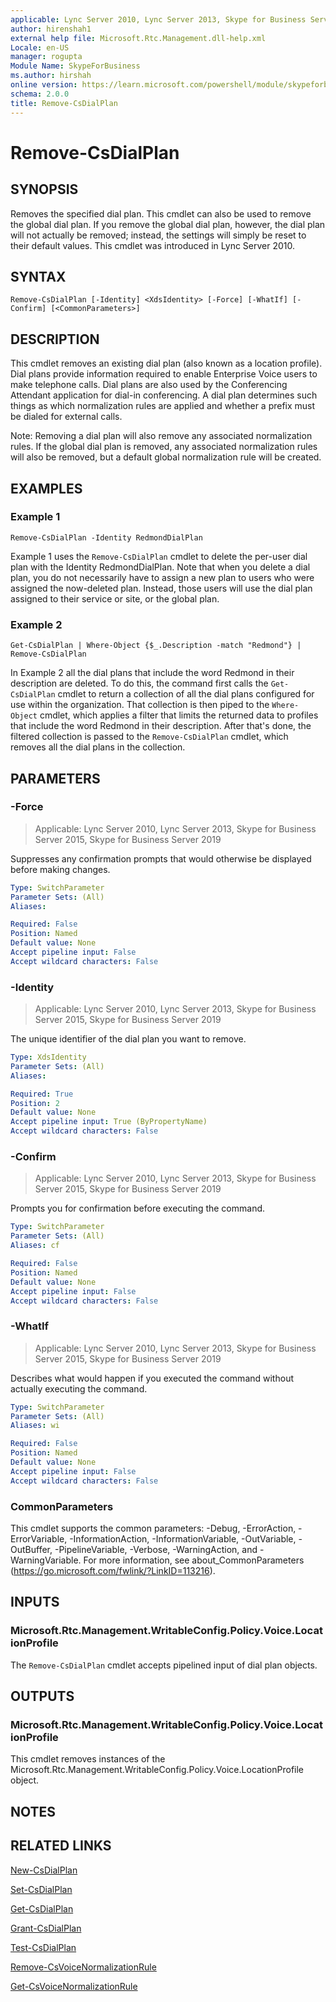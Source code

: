 ```yaml
---
applicable: Lync Server 2010, Lync Server 2013, Skype for Business Server 2015, Skype for Business Server 2019
author: hirenshah1
external help file: Microsoft.Rtc.Management.dll-help.xml
Locale: en-US
manager: rogupta
Module Name: SkypeForBusiness
ms.author: hirshah
online version: https://learn.microsoft.com/powershell/module/skypeforbusiness/remove-csdialplan
schema: 2.0.0
title: Remove-CsDialPlan
---
```


# Remove-CsDialPlan

## SYNOPSIS
Removes the specified dial plan.
This cmdlet can also be used to remove the global dial plan.
If you remove the global dial plan, however, the dial plan will not actually be removed; instead, the settings will simply be reset to their default values.
This cmdlet was introduced in Lync Server 2010.


## SYNTAX

```
Remove-CsDialPlan [-Identity] <XdsIdentity> [-Force] [-WhatIf] [-Confirm] [<CommonParameters>]
```

## DESCRIPTION
This cmdlet removes an existing dial plan (also known as a location profile).
Dial plans provide information required to enable Enterprise Voice users to make telephone calls.
Dial plans are also used by the Conferencing Attendant application for dial-in conferencing.
A dial plan determines such things as which normalization rules are applied and whether a prefix must be dialed for external calls.

Note: Removing a dial plan will also remove any associated normalization rules.
If the global dial plan is removed, any associated normalization rules will also be removed, but a default global normalization rule will be created.


## EXAMPLES

### Example 1
```
Remove-CsDialPlan -Identity RedmondDialPlan
```

Example 1 uses the `Remove-CsDialPlan` cmdlet to delete the per-user dial plan with the Identity RedmondDialPlan.
Note that when you delete a dial plan, you do not necessarily have to assign a new plan to users who were assigned the now-deleted plan.
Instead, those users will use the dial plan assigned to their service or site, or the global plan.


### Example 2
```
Get-CsDialPlan | Where-Object {$_.Description -match "Redmond"} | Remove-CsDialPlan
```

In Example 2 all the dial plans that include the word Redmond in their description are deleted.
To do this, the command first calls the `Get-CsDialPlan` cmdlet to return a collection of all the dial plans configured for use within the organization.
That collection is then piped to the `Where-Object` cmdlet, which applies a filter that limits the returned data to profiles that include the word Redmond in their description.
After that's done, the filtered collection is passed to the `Remove-CsDialPlan` cmdlet, which removes all the dial plans in the collection.


## PARAMETERS

### -Force

> Applicable: Lync Server 2010, Lync Server 2013, Skype for Business Server 2015, Skype for Business Server 2019

Suppresses any confirmation prompts that would otherwise be displayed before making changes.

```yaml
Type: SwitchParameter
Parameter Sets: (All)
Aliases:

Required: False
Position: Named
Default value: None
Accept pipeline input: False
Accept wildcard characters: False
```

### -Identity

> Applicable: Lync Server 2010, Lync Server 2013, Skype for Business Server 2015, Skype for Business Server 2019

The unique identifier of the dial plan you want to remove.

```yaml
Type: XdsIdentity
Parameter Sets: (All)
Aliases:

Required: True
Position: 2
Default value: None
Accept pipeline input: True (ByPropertyName)
Accept wildcard characters: False
```

### -Confirm

> Applicable: Lync Server 2010, Lync Server 2013, Skype for Business Server 2015, Skype for Business Server 2019

Prompts you for confirmation before executing the command.

```yaml
Type: SwitchParameter
Parameter Sets: (All)
Aliases: cf

Required: False
Position: Named
Default value: None
Accept pipeline input: False
Accept wildcard characters: False
```

### -WhatIf

> Applicable: Lync Server 2010, Lync Server 2013, Skype for Business Server 2015, Skype for Business Server 2019

Describes what would happen if you executed the command without actually executing the command.

```yaml
Type: SwitchParameter
Parameter Sets: (All)
Aliases: wi

Required: False
Position: Named
Default value: None
Accept pipeline input: False
Accept wildcard characters: False
```

### CommonParameters
This cmdlet supports the common parameters: -Debug, -ErrorAction, -ErrorVariable, -InformationAction, -InformationVariable, -OutVariable, -OutBuffer, -PipelineVariable, -Verbose, -WarningAction, and -WarningVariable. For more information, see about_CommonParameters (https://go.microsoft.com/fwlink/?LinkID=113216).

## INPUTS

### Microsoft.Rtc.Management.WritableConfig.Policy.Voice.LocationProfile

The `Remove-CsDialPlan` cmdlet accepts pipelined input of dial plan objects.

## OUTPUTS

### Microsoft.Rtc.Management.WritableConfig.Policy.Voice.LocationProfile
This cmdlet removes instances of the Microsoft.Rtc.Management.WritableConfig.Policy.Voice.LocationProfile object.

## NOTES

## RELATED LINKS

[New-CsDialPlan](New-CsDialPlan.md)

[Set-CsDialPlan](Set-CsDialPlan.md)

[Get-CsDialPlan](Get-CsDialPlan.md)

[Grant-CsDialPlan](Grant-CsDialPlan.md)

[Test-CsDialPlan](Test-CsDialPlan.md)

[Remove-CsVoiceNormalizationRule](Remove-CsVoiceNormalizationRule.md)

[Get-CsVoiceNormalizationRule](Get-CsVoiceNormalizationRule.md)
